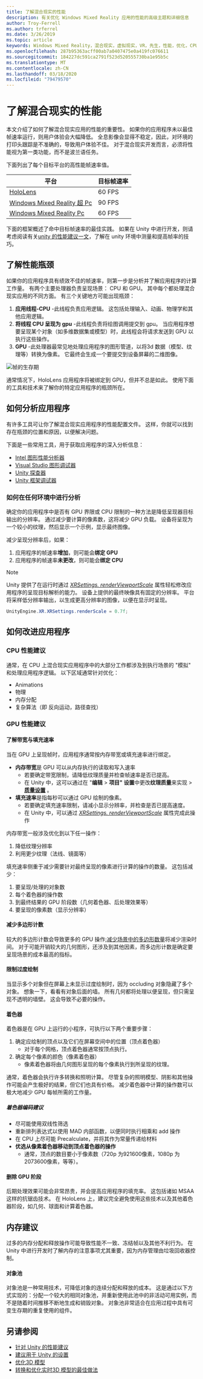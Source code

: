 ```yaml
---
title: 了解混合现实的性能
description: 有关优化 Windows Mixed Reality 应用的性能的高级主题和详细信息
author: Troy-Ferrell
ms.author: trferrel
ms.date: 3/26/2019
ms.topic: article
keywords: Windows Mixed Reality，混合现实，虚拟现实，VR，先生，性能，优化，CPU，GPU
ms.openlocfilehash: 287b95363acff00ab7a0407475e0a419fc076611
ms.sourcegitcommit: 184227dc591ca2791f523d520555730ba1e95b5c
ms.translationtype: MT
ms.contentlocale: zh-CN
ms.lasthandoff: 03/18/2020
ms.locfileid: "79479570"
---
```

# <a name="understanding-performance-for-mixed-reality"></a>了解混合现实的性能

本文介绍了如何了解混合现实应用的性能的重要性。  如果你的应用程序未以最佳帧速率运行，则用户体验会大幅降低。 全息影像会显得不稳定，因此，对环境的打印头跟踪是不准确的，导致用户体验不佳。 对于混合现实开发而言，必须将性能视为第一类功能，而不是波兰语任务。

下面列出了每个目标平台的高性能帧速率值。

| 平台 | 目标帧速率 |
|----------|-------------------|
| [HoloLens](hololens-hardware-details.md) | 60 FPS |
| [Windows Mixed Reality 超 Pc](immersive-headset-hardware-details.md) | 90 FPS |
| [Windows Mixed Reality Pc](immersive-headset-hardware-details.md) | 60 FPS |

下面的框架概述了命中目标帧速率的最佳实践。 如果在 Unity 中进行开发，则请考虑阅读有关[unity 的性能建议一文](performance-recommendations-for-unity.md)，了解在 unity 环境中测量和提高帧率的技巧。

## <a name="understanding-performance-bottlenecks"></a>了解性能瓶颈

如果你的应用程序具有绩效不佳的帧速率，则第一步是分析并了解应用程序的计算工作量。 有两个主要处理器负责呈现场景： CPU 和 GPU。 其中每个都处理混合现实应用的不同方面。 有三个关键地方可能出现瓶颈： 

1. **应用线程-CPU** -此线程负责应用逻辑。 这包括处理输入、动画、物理学和其他应用逻辑。
2. **将线程 CPU 呈现为 gpu** -此线程负责将绘图调用提交到 gpu。 当应用程序想要呈现某个对象（如多维数据集或模型）时，此线程会将请求发送到 GPU 以执行这些操作。
3. **GPU** -此处理器最常见地处理应用程序的图形管道，以将3d 数据（模型、纹理等）转换为像素。 它最终会生成一个要提交到设备屏幕的二维图像。

![帧的生存期](images/lifetime-of-a-frame.png)

通常情况下，HoloLens 应用程序将被绑定到 GPU，但并不总是如此。 使用下面的工具和技术来了解你的特定应用程序的瓶颈所在。

## <a name="how-to-analyze-your-application"></a>如何分析应用程序

有许多工具可让你了解混合现实应用程序的性能配置文件。 这样，你就可以找到存在瓶颈的位置和原因，以便解决问题。

下面是一些常用工具，用于获取应用程序的深入分析信息：
- [Intel 图形性能分析器](https://software.intel.com/gpa)
- [Visual Studio 图形调试器](https://docs.microsoft.com/visualstudio/debugger/graphics/visual-studio-graphics-diagnostics?view=vs-2017)
- [Unity 探查器](https://docs.unity3d.com/Manual/Profiler.html)
- [Unity 框架调试器](https://docs.unity3d.com/Manual/FrameDebugger.html)

### <a name="how-to-profile-in-any-environment"></a>如何在任何环境中进行分析

确定你的应用程序中是否有 GPU 界限或 CPU 限制的一种方法是降低呈现器目标输出的分辨率。 通过减少要计算的像素数，这将减少 GPU 负载。 设备将呈现为一个较小的纹理，然后显示一个示例，显示最终图像。

减少呈现分辨率后，如果：
1) 应用程序的帧速率**增加**，则可能会**绑定 GPU**
1) 应用程序的帧速率**未更改**，则可能会**绑定 CPU**

>[!NOTE]
>Unity 提供了在运行时通过 *[XRSettings. renderViewportScale](https://docs.unity3d.com/ScriptReference/XR.XRSettings-renderViewportScale.html)* 属性轻松修改应用程序的呈现目标解析的能力。 设备上提供的最终映像具有固定的分辨率。 平台将采样低分辨率输出，以生成更高分辨率的图像，以便在显示时呈现。 
>
>```CS
>UnityEngine.XR.XRSettings.renderScale = 0.7f;
>```

## <a name="how-to-improve-your-application"></a>如何改进应用程序

### <a name="cpu-performance-recommendations"></a>CPU 性能建议

通常，在 CPU 上混合现实应用程序中的大部分工作都涉及到执行场景的 "模拟" 和处理应用程序逻辑。 以下区域通常针对优化：

- Animations
- 物理
- 内存分配
- 复杂算法（即 反向运动，路径查找）

### <a name="gpu-performance-recommendations"></a>GPU 性能建议

#### <a name="understanding-bandwidth-vs-fill-rate"></a>了解带宽与填充速率
当在 GPU 上呈现帧时，应用程序通常按内存带宽或填充速率进行绑定。

- **内存带宽**是 GPU 可以从内存执行的读取和写入速率
    - 若要确定带宽限制，请降低纹理质量并检查帧速率是否已提高。
    - 在 Unity 中，这可以通过在 "**编辑** > **项目" 设置**中更改**纹理质量**来实现 >  **[质量设置](https://docs.unity3d.com/Manual/class-QualitySettings.html)** 。
- **填充速率**是指每秒可以通过 GPU 绘制的像素。
    - 若要确定填充速率限制，请减小显示分辨率，并检查是否已提高速度。 
    - 在 Unity 中，可以通过 *[XRSettings. renderViewportScale](https://docs.unity3d.com/ScriptReference/XR.XRSettings-renderViewportScale.html)* 属性完成此操作

内存带宽一般涉及优化到以下任一操作：
1) 降低纹理分辨率
2) 利用更少纹理（法线、镜面等）

填充速率侧重于减少需要针对最终呈现的像素进行计算的操作的数量。 这包括减少：
1) 要呈现/处理的对象数
2) 每个着色器的操作数
3) 到最终结果的 GPU 阶段数（几何着色器、后处理效果等）
4) 要呈现的像素数（显示分辨率）

#### <a name="reduce-polygon-count"></a>减少多边形计数

较大的多边形计数会导致更多的 GPU 操作;[减少场景中的多边形数量](https://docs.microsoft.com/dynamics365/mixed-reality/import-tool/optimize-models#performance-targets)将减少渲染时间。 对于可能开销较大的几何图形，还涉及到其他因素，而多边形计数是确定要呈现场景的成本最高的指标。

#### <a name="limit-overdraw"></a>限制过度绘制

当显示多个对象但在屏幕上未显示过度绘制时，因为 occluding 对象隐藏了多个对象。 想象一下，看看有对象后面的墙。 所有几何都将处理以便呈现，但只需呈现不透明的墙壁。 这会导致不必要的操作。

#### <a name="shaders"></a>着色器

着色器是在 GPU 上运行的小程序，可执行以下两个重要步骤：
1) 确定应绘制的顶点以及它们在屏幕空间中的位置（顶点着色器）
    - 对于每个网格，顶点着色器通常按顶点执行。
2) 确定每个像素的颜色（像素着色器）
    - 像素着色器将由几何图形呈现的每个像素执行到所呈现的纹理。

通常，着色器会执行许多转换和照明计算。 尽管复杂的照明模型、阴影和其他操作可能会产生极好的结果，但它们也具有价格。 减少着色器中计算的操作数可以极大地减少 GPU 每帧所需的工作量。

##### <a name="shader-coding-recommendations"></a>着色器编码建议

- 尽可能使用双线性筛选
- 重新排列表达式以使用 MAD 内部函数，以便同时执行相乘和 add 操作
- 在 CPU 上尽可能 Precalculate，并将其作为常量传递给材料
- **优选从像素着色器移动到顶点着色器的操作**
    - 通常，顶点的数目要小于像素数（720p 为921600像素，1080p 为2073600像素，等等）。

#### <a name="remove-gpu-stages"></a>删除 GPU 阶段

后期处理效果可能会非常昂贵，并会提高应用程序的填充率。 这包括诸如 MSAA 这样的抗锯齿技术。 在 HoloLens 上，建议完全避免使用这些技术以及其他着色器阶段，如几何、球面和计算着色器。

## <a name="memory-recommendations"></a>内存建议

过多的内存分配和释放操作可能导致性能不一致、冻结帧以及其他不利行为。 在 Unity 中进行开发时了解内存的注意事项尤其重要，因为内存管理由垃圾回收器控制。

#### <a name="object-pooling"></a>对象池

对象池是一种常用技术，可降低对象的连续分配和释放的成本。 这是通过以下方式实现的：分配一个较大的相同对象池，并重新使用此池中的非活动可用实例，而不是随着时间推移不断地生成和销毁对象。 对象池非常适合在应用过程中具有可变生存期的重复使用的组件。

## <a name="see-also"></a>另请参阅
- [针对 Unity 的性能建议](performance-recommendations-for-unity.md)
- [建议用于 Unity 的设置](recommended-settings-for-unity.md)
- [优化3D 模型](https://docs.microsoft.com/dynamics365/mixed-reality/import-tool/optimize-models#performance-targets)
- [转换和优化实时3D 模型的最佳做法](https://docs.microsoft.com/dynamics365/mixed-reality/import-tool/best-practices)

